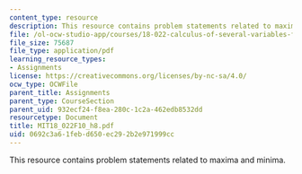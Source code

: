 ```yaml
---
content_type: resource
description: This resource contains problem statements related to maxima and minima.
file: /ol-ocw-studio-app/courses/18-022-calculus-of-several-variables-fall-2010/0692c3a61febd650ec292b2e971999cc_MIT18_022F10_h8.pdf
file_size: 75687
file_type: application/pdf
learning_resource_types:
- Assignments
license: https://creativecommons.org/licenses/by-nc-sa/4.0/
ocw_type: OCWFile
parent_title: Assignments
parent_type: CourseSection
parent_uid: 932ecf24-f8ea-280c-1c2a-462edb8532dd
resourcetype: Document
title: MIT18_022F10_h8.pdf
uid: 0692c3a6-1feb-d650-ec29-2b2e971999cc
---
```

This resource contains problem statements related to maxima and minima.